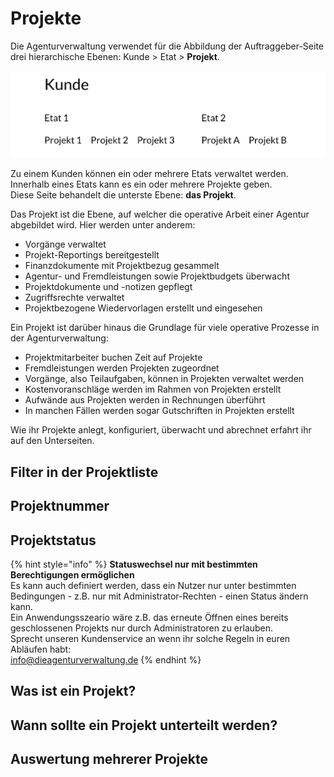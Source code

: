 # Projekte

Die Agenturverwaltung verwendet für die Abbildung der Auftraggeber-Seite drei hierarchische Ebenen: Kunde &gt; Etat &gt; **Projekt**. 

![](../../.gitbook/assets/1.png)

Zu einem Kunden können ein oder mehrere Etats verwaltet werden.   
Innerhalb eines Etats kann es ein oder mehrere Projekte geben.  
Diese Seite behandelt die unterste Ebene: **das Projekt**.

Das Projekt ist die Ebene, auf welcher die operative Arbeit einer Agentur abgebildet wird. Hier werden unter anderem:

* Vorgänge verwaltet
* Projekt-Reportings bereitgestellt
* Finanzdokumente mit Projektbezug gesammelt
* Agentur- und Fremdleistungen sowie Projektbudgets überwacht
* Projektdokumente und -notizen gepflegt
* Zugriffsrechte verwaltet
* Projektbezogene Wiedervorlagen erstellt und eingesehen

Ein Projekt ist darüber hinaus die Grundlage für viele operative Prozesse in der Agenturverwaltung:

* Projektmitarbeiter buchen Zeit auf Projekte
* Fremdleistungen werden Projekten zugeordnet 
* Vorgänge, also Teilaufgaben, können in Projekten verwaltet werden
* Kostenvoranschläge werden im Rahmen von Projekten erstellt
* Aufwände aus Projekten werden in Rechnungen überführt
* In manchen Fällen werden sogar Gutschriften in Projekten erstellt

Wie ihr Projekte anlegt, konfiguriert, überwacht und abrechnet erfahrt ihr auf den Unterseiten.

## Filter in der Projektliste

## Projektnummer

## Projektstatus

{% hint style="info" %}
**Statuswechsel nur mit bestimmten Berechtigungen ermöglichen**  
Es kann auch definiert werden, dass ein Nutzer nur unter bestimmten Bedingungen - z.B. nur mit Administrator-Rechten -  einen Status ändern kann.   
Ein Anwendungsszeario wäre z.B. das erneute Öffnen eines bereits geschlossenen Projekts nur durch Administratoren zu erlauben.  
Sprecht unseren Kundenservice an wenn ihr solche Regeln in euren Abläufen habt:  
info@dieagenturverwaltung.de
{% endhint %}

## Was ist ein Projekt?

## Wann sollte ein Projekt unterteilt werden?

## Auswertung mehrerer Projekte

